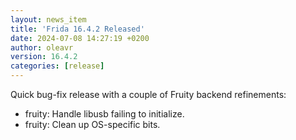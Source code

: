 ```yaml
---
layout: news_item
title: 'Frida 16.4.2 Released'
date: 2024-07-08 14:27:19 +0200
author: oleavr
version: 16.4.2
categories: [release]
---
```


Quick bug-fix release with a couple of Fruity backend refinements:

- fruity: Handle libusb failing to initialize.
- fruity: Clean up OS-specific bits.
